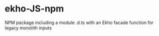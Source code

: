 # ekho-JS-npm
NPM package including a module .d.ts with an Ekho facade function for legacy monolith inputs
